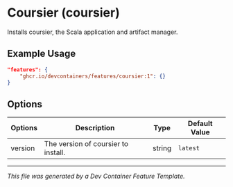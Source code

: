 # Coursier (coursier)

Installs coursier, the Scala application and artifact manager.

## Example Usage

```json
"features": {
    "ghcr.io/devcontainers/features/coursier:1": {}
}
```

## Options

| Options | Description | Type | Default Value |
| --- | --- | --- | --- |
| version | The version of coursier to install. | string | `latest` |

---

*This file was generated by a Dev Container Feature Template.*
